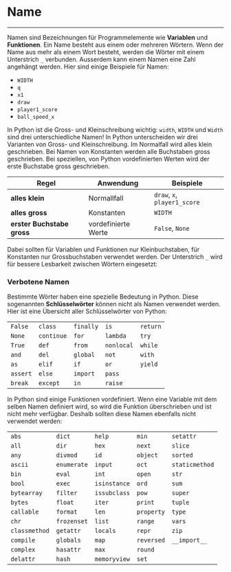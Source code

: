 # Name
---

Namen sind Bezeichnungen für Programmelemente wie **Variablen** und **Funktionen**. Ein Name besteht aus einem oder mehreren Wörtern. Wenn der Name aus mehr als einem Wort besteht, werden die Wörter mit einem Unterstrich `_` verbunden. Ausserdem kann einem Namen eine Zahl angehängt werden. Hier sind einige Beispiele für Namen:

- `WIDTH`
- `q`
- `x1`
- `draw`
- `player1_score`
- `ball_speed_x`

In Python ist die Gross- und Kleinschreibung wichtig:  `width`, `WIDTH` und `Width` sind drei unterschiedliche Namen! In Python unterscheiden wir drei Varianten von Gross- und Kleinschreibung. Im Normalfall wird alles klein geschrieben. Bei Namen von Konstanten werden alle Buchstaben gross geschrieben. Bei speziellen, von Python vordefinierten Werten wird der erste Buchstabe gross geschrieben.

| Regel                      | Anwendung           | Beispiele                    |
| -------------------------- | ------------------- | ---------------------------- |
| **alles klein**            | Normallfall         | `draw`, `x`, `player1_score` |
| **alles gross**            | Konstanten          | `WIDTH`                      |
| **erster Buchstabe gross** | vordefinierte Werte | `False`, `None`              |


Dabei sollten für Variablen und Funktionen nur Kleinbuchstaben, für Konstanten nur Grossbuchstaben verwendet werden. Der Unterstrich `_` wird für bessere Lesbarkeit zwischen Wörtern eingesetzt:

### Verbotene Namen

Bestimmte Wörter haben eine spezielle Bedeutung in Python. Diese sogenannten **Schlüsselwörter** können nicht als Namen verwendet werden. Hier ist eine Übersicht aller Schlüsselwörter von Python:

|          |            |           |            |          |
|:-------- |:---------- |:--------- |:---------- |:-------- |
| `False`  | `class`    | `finally` | `is`       | `return` |
| `None`   | `continue` | `for`     | `lambda`   | `try`    |
| `True`   | `def`      | `from`    | `nonlocal` | `while`  |
| `and`    | `del`      | `global`  | `not`      | `with`   |
| `as`     | `elif`     | `if`      | `or`       | `yield`  |
| `assert` | `else`     | `import`  | `pass`     |          |
| `break`  | `except`   | `in`      | `raise`    |          |

In Python sind einige Funktionen vordefiniert. Wenn eine Variable mit dem selben Namen definiert wird, so wird die Funktion überschrieben und ist nicht mehr verfügbar. Deshalb sollten diese Namen ebenfalls nicht verwendet werden:

|               |             |              |            |                |
|:------------- |:----------- |:------------ |:---------- |:-------------- |
| `abs`         | `dict`      | `help`       | `min`      | `setattr`      |
| `all`         | `dir`       | `hex`        | `next`     | `slice`        |
| `any`         | `divmod`    | `id`         | `object`   | `sorted`       |
| `ascii`       | `enumerate` | `input`      | `oct`      | `staticmethod` |
| `bin`         | `eval`      | `int`        | `open`     | `str`          |
| `bool`        | `exec`      | `isinstance` | `ord`      | `sum`          |
| `bytearray`   | `filter`    | `issubclass` | `pow`      | `super`        |
| `bytes`       | `float`     | `iter`       | `print`    | `tuple`        |
| `callable`    | `format`    | `len`        | `property` | `type`         |
| `chr`         | `frozenset` | `list`       | `range`    | `vars`         |
| `classmethod` | `getattr`   | `locals`     | `repr`     | `zip`          |
| `compile`     | `globals`   | `map`        | `reversed` | `__import__`   |
| `complex`     | `hasattr`   | `max`        | `round`    |                |
| `delattr`     | `hash`      | `memoryview` | `set`      |                |
